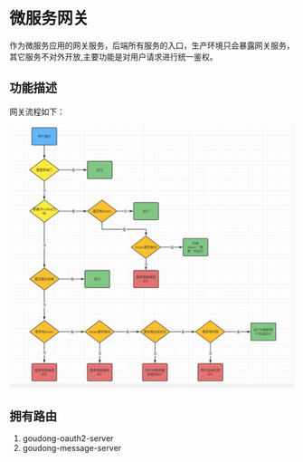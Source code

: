 # 微服务网关

作为微服务应用的网关服务，后端所有服务的入口，生产环境只会暴露网关服务，其它服务不对外开放,主要功能是对用户请求进行统一鉴权。

## 功能描述

网关流程如下：

![image-20210819124421072](README.assets/image-20210819124421072.png)

## 拥有路由

1. goudong-oauth2-server
2. goudong-message-server

